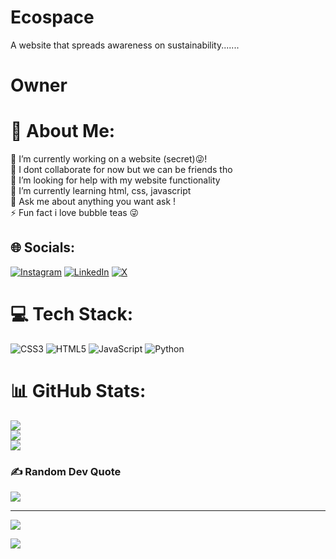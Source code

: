 # Ecospace
A website that spreads awareness on sustainability.......




# Owner
# 💫 About Me:
🔭 I’m currently working on a website (secret)😜!<br>👯 I dont collaborate for now but we can be friends tho <br>🤝 I’m looking for help with my website functionality<br>🌱 I’m currently learning html, css, javascript<br>💬 Ask me about anything you want ask !<br>⚡ Fun fact i love bubble teas 😜


## 🌐 Socials:
[![Instagram](https://img.shields.io/badge/Instagram-%23E4405F.svg?logo=Instagram&logoColor=white)](https://instagram.com/praneet_1503) [![LinkedIn](https://img.shields.io/badge/LinkedIn-%230077B5.svg?logo=linkedin&logoColor=white)](https://linkedin.com/in/praneetnrana) [![X](https://img.shields.io/badge/X-black.svg?logo=X&logoColor=white)](https://x.com/praneetrana15) 

# 💻 Tech Stack:
![CSS3](https://img.shields.io/badge/css3-%231572B6.svg?style=for-the-badge&logo=css3&logoColor=white) ![HTML5](https://img.shields.io/badge/html5-%23E34F26.svg?style=for-the-badge&logo=html5&logoColor=white) ![JavaScript](https://img.shields.io/badge/javascript-%23323330.svg?style=for-the-badge&logo=javascript&logoColor=%23F7DF1E) ![Python](https://img.shields.io/badge/python-3670A0?style=for-the-badge&logo=python&logoColor=ffdd54)
# 📊 GitHub Stats:
![](https://github-readme-stats.vercel.app/api?username=praneet3105&theme=ambient_gradient&hide_border=false&include_all_commits=true&count_private=true)<br/>
![](https://github-readme-streak-stats.herokuapp.com/?user=praneet3105&theme=ambient_gradient&hide_border=false)<br/>
![](https://github-readme-stats.vercel.app/api/top-langs/?username=praneet3105&theme=ambient_gradient&hide_border=false&include_all_commits=true&count_private=true&layout=compact)

### ✍️ Random Dev Quote
![](https://quotes-github-readme.vercel.app/api?type=horizontal&theme=radical)

---
[![](https://visitcount.itsvg.in/api?id=praneet3105&icon=2&color=0)](https://visitcount.itsvg.in)

![](https://www.codewars.com/users/praneet15/badges/small)
